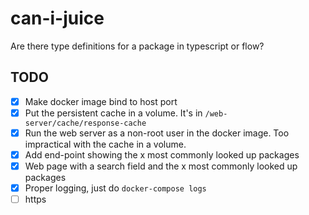 # can-i-juice
Are there type definitions for a package in typescript or flow?

## TODO
- [x] Make docker image bind to host port
- [x] Put the persistent cache in a volume. It's in `/web-server/cache/response-cache`
- [x] Run the web server as a non-root user in the docker image. Too impractical with the cache in a volume.
- [x] Add end-point showing the x most commonly looked up packages
- [x] Web page with a search field and the x most commonly looked up packages
- [x] Proper logging, just do `docker-compose logs`
- [ ] https
